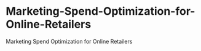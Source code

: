 # Marketing-Spend-Optimization-for-Online-Retailers
Marketing Spend Optimization for Online Retailers
